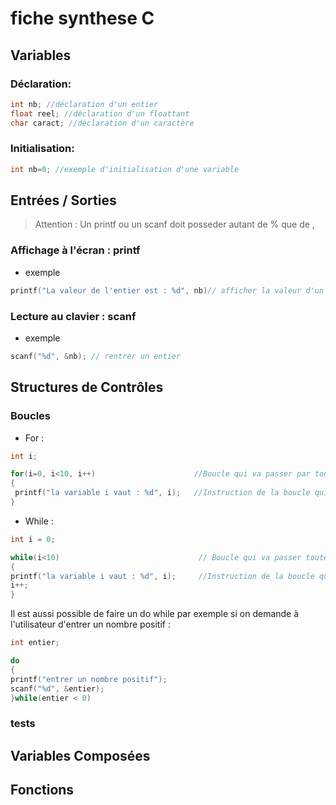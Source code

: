 # fiche synthese C

## Variables

### Déclaration:

```c
int nb; //déclaration d'un entier
float reel; //déclaration d'un floattant
char caract; //déclaration d'un caractère
```

### Initialisation:

```c
int nb=0; //exemple d'initialisation d'une variable
```

## Entrées / Sorties
>Attention : Un printf ou un scanf doit posseder autant de % que de ,


### Affichage à l'écran : printf

* exemple
```c
printf("La valeur de l'entier est : %d", nb)// afficher la valeur d'un entier
```


### Lecture au clavier : scanf

* exemple

```c
scanf("%d", &nb); // rentrer un entier
```

## Structures de Contrôles

### Boucles 
 
* For :

```c
int i;

for(i=0, i<10, i++)                      //Boucle qui va passer par toutes les valeurs de i pour i allant de 0 à 9
{
 printf("la variable i vaut : %d", i);   //Instruction de la boucle qui affiche la valeur de i
}
```

* While :

```c
int i = 0;

while(i<10)                               // Boucle qui va passer toutes les valeurs de i jusqu'à 9
{
printf("la variable i vaut : %d", i);     //Instruction de la boucle qui affiche la valeur de i
i++;                                      
}
```
Il est aussi possible de faire un do while par exemple si on demande à l'utilisateur d'entrer un nombre positif : 

```c
int entier;

do
{
printf("entrer un nombre positif");
scanf("%d", &entier);
}while(entier < 0)

```

### tests

## Variables Composées

## Fonctions
